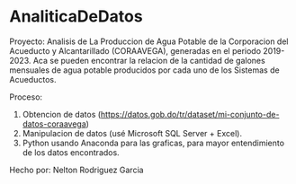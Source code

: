 # AnaliticaDeDatos
Proyecto: Analisis de La Produccion de Agua Potable de la Corporacion del Acueducto y Alcantarillado (CORAAVEGA), 
generadas en el periodo 2019-2023. Aca se pueden encontrar la relacion de la cantidad de galones mensuales de agua potable 
producidos por cada uno de los Sistemas de Acueductos. 

Proceso: 
1. Obtencion de datos (https://datos.gob.do/tr/dataset/mi-conjunto-de-datos-coraavega)
2. Manipulacion de datos (usé Microsoft SQL Server + Excel).
3. Python usando Anaconda para las graficas, para mayor entendimiento de los datos encontrados.


Hecho por: Nelton Rodriguez Garcia

